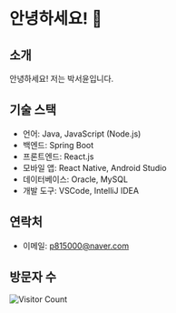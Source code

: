 # 안녕하세요! 👋

## 소개
안녕하세요! 저는 박서윤입니다.

## 기술 스택
- 언어: Java, JavaScript (Node.js)
- 백엔드: Spring Boot
- 프론트엔드: React.js
- 모바일 앱: React Native, Android Studio
- 데이터베이스: Oracle, MySQL
- 개발 도구: VSCode, IntelliJ IDEA

## 연락처
- 이메일: p815000@naver.com

## 방문자 수
![Visitor Count](https://profile-counter.glitch.me/princess-seoyun/count.svg)
